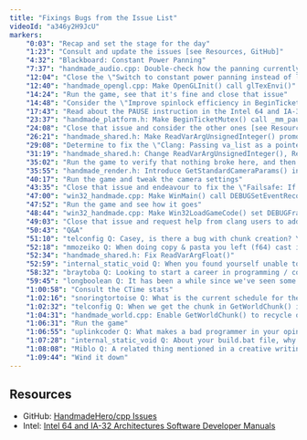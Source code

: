 ```yaml
---
title: "Fixings Bugs from the Issue List"
videoId: "a346y2H9JcU"
markers:
    "0:03": "Recap and set the stage for the day"
    "1:23": "Consult and update the issues [see Resources, GitHub]"
    "4:32": "Blackboard: Constant Power Panning"
    "7:37": "handmade_audio.cpp: Double-check how the panning currently works"
    "12:04": "Close the \"Switch to constant power panning instead of linear panning in audio mixer\" issue"
    "12:40": "handmade_opengl.cpp: Make OpenGLInit() call glTexEnvi()"
    "14:24": "Run the game, see that it's fine and close that issue"
    "14:48": "Consider the \"Improve spinlock efficiency in BeginTicketMutex()\" issue [see Resources, GitHub]"
    "17:43": "Read about the PAUSE instruction in the Intel 64 and IA-32 Architectures Software Developer's Manual [see Resources, Intel]"
    "23:37": "handmade_platform.h: Make BeginTicketMutex() call _mm_pause(), run the game and find that its execution hasn't changed"
    "24:08": "Close that issue and consider the other ones [see Resources, GitHub]"
    "26:21": "handmade_shared.h: Make ReadVarArgUnsignedInteger() promote all smaller types to 32-bit ints"
    "29:08": "Determine to fix the \"Clang: Passing va_list as a pointer\" issue [see Resources, GitHub]"
    "31:19": "handmade_shared.h: Change ReadVarArgUnsignedInteger(), ReadVarArgSignedInteger() and ReadVarArgFloat() into macros"
    "35:02": "Run the game to verify that nothing broke here, and then close this issue"
    "35:55": "handmade_render.h: Introduce GetStandardCameraParams() in order to unify the camera computations"
    "40:17": "Run the game and tweak the camera settings"
    "43:35": "Close that issue and endeavour to fix the \"Failsafe: If DEBUGGameFrameEnd Pointer fails to load while HANDMADE_INTERNAL=1\" issue [see Resources, GitHub]"
    "47:00": "win32_handmade.cpp: Make WinMain() call DEBUGSetEventRecording() right after Win32LoadGameCode()"
    "47:52": "Run the game and see how it goes"
    "48:44": "win32_handmade.cpp: Make Win32LoadGameCode() set DEBUGFrameEnd"
    "49:03": "Close that issue and request help from clang users to address the final clang compatibility issue"
    "50:43": "Q&A"
    "51:10": "telconfig Q: Casey, is there a bug with chunk creation? You added a free list but are not using it?"
    "52:18": "mmozeiko Q: When doing copy & pasta you left (f64) cast in wrong place for ternary operator - ((f64)va_arg(ArgList, f64)) : (va_arg(ArgList, f32))"
    "52:34": "handmade_shared.h: Fix ReadVarArgFloat()"
    "52:59": "internal_static_void Q: When you found yourself unable to write code for something, what would you do to try to find something to do for said project?"
    "58:32": "braytoba Q: Looking to start a career in programming / computer science. I am currently 16 and in grade 12. Any tips on what I should do? \"Also thanks chat for all the help\""
    "59:45": "longboolean Q: It has been a while since we've seen some of the CTime stats that are being collected. If you have time?"
    "1:00:58": "Consult the CTime stats"
    "1:02:16": "snoringtortoise Q: What is the current schedule for the stream? It seems that we have been dealing with bugs for a while - sorry I may have missed the explanation if you provided it a little while ago"
    "1:02:32": "telconfig Q: When we get the chunk in GetWorldChunk() it seems we always allocate new memory. We never reuse the old chunks after removing them? I assumed you would add the removed chunk to the free list on the world and then reuse these when creating a new chunk rather than allocate more memory using the push struct? But you are currently not using this free list?"
    "1:04:31": "handmade_world.cpp: Enable GetWorldChunk() to recycle old chunks"
    "1:06:31": "Run the game"
    "1:06:55": "uplinkcoder Q: What makes a bad programmer in your opinion?"
    "1:07:28": "internal_static_void Q: About your build.bat file, why do you disable exceptions and warnings?"
    "1:08:08": "Miblo Q: A related thing mentioned in a creative writing course I did was to \"postpone perfection\""
    "1:09:44": "Wind it down"
---
```


## Resources

* GitHub: [HandmadeHero/cpp Issues](https://github.com/HandmadeHero/cpp/issues)
* Intel: [Intel 64 and IA-32 Architectures Software Developer Manuals](https://www-ssl.intel.com/content/www/us/en/processors/architectures-software-developer-manuals.html)
